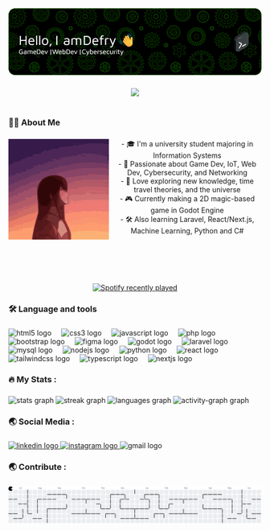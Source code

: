 <div align="center">
  <img src="/img/github-header-image (3).png"  />
</div>

###

<div align="center">
  <img src="https://visitor-badge.laobi.icu/badge?page_id=Deyand03.Deyand03&left_color=teal&right_color=darkmagenta&left_text=Pengunjung"  />
</div>

###

<h1 align="center"></h1>

###

<h3 align="left">👩‍💻  About Me</h3>

###

<img align="left" style="margin-right: 8px" height="200" src="/img/kurisu-steinsgate.gif"  />

###

<p align="center">- 🎓 I'm a university student majoring in Information Systems<br>- 🚀 Passionate about Game Dev, IoT, Web Dev, Cybersecurity, and Networking<br>- 🧪 Love exploring new knowledge, time travel theories, and the universe<br>- 🎮 Currently making a 2D magic-based game in Godot Engine<br>- 🛠️ Also learning Laravel, React/Next.js, Machine Learning, Python and C#</p>

###

<br clear="both">

<h1 align="center"></h1>

###

<br clear="both">

<div align="center">
  <a href="https://open.spotify.com/user/fla3f371cctj1kzvo78xj3kdl">
    <img src="https://spotify-recently-played-readme.vercel.app/api?user=fla3f371cctj1kzvo78xj3kdl&count=5&unique=false" alt="Spotify recently played"  />
  </a>
</div>

###

<h3 align="left">🛠 Language and tools</h3>

###

<div align="left">
  <img src="https://img.shields.io/badge/HTML5-E34F26?logo=html5&logoColor=white&style=for-the-badge" height="40" alt="html5 logo"  />
  <img width="12" />
  <img src="https://img.shields.io/badge/CSS3-1572B6?logo=css3&logoColor=white&style=for-the-badge" height="40" alt="css3 logo"  />
  <img width="12" />
  <img src="https://img.shields.io/badge/JavaScript-F7DF1E?logo=javascript&logoColor=black&style=for-the-badge" height="40" alt="javascript logo"  />
  <img width="12" />
  <img src="https://img.shields.io/badge/PHP-777BB4?logo=php&logoColor=black&style=for-the-badge" height="40" alt="php logo"  />
  <img width="12" />
  <img src="https://img.shields.io/badge/Bootstrap-7952B3?logo=bootstrap&logoColor=white&style=for-the-badge" height="40" alt="bootstrap logo"  />
  <img width="12" />
  <img src="https://img.shields.io/badge/Figma-F24E1E?logo=figma&logoColor=white&style=for-the-badge" height="40" alt="figma logo"  />
  <img width="12" />
  <img src="https://img.shields.io/badge/Godot Engine-478CBF?logo=godotengine&logoColor=white&style=for-the-badge" height="40" alt="godot logo"  />
  <img width="12" />
  <img src="https://img.shields.io/badge/Laravel-FF2D20?logo=laravel&logoColor=white&style=for-the-badge" height="40" alt="laravel logo"  />
  <img width="12" />
  <img src="https://img.shields.io/badge/MySQL-4479A1?logo=mysql&logoColor=white&style=for-the-badge" height="40" alt="mysql logo"  />
  <img width="12" />
  <img src="https://img.shields.io/badge/Node.js-339933?logo=nodedotjs&logoColor=white&style=for-the-badge" height="40" alt="nodejs logo"  />
  <img width="12" />
  <img src="https://img.shields.io/badge/Python-3776AB?logo=python&logoColor=white&style=for-the-badge" height="40" alt="python logo"  />
  <img width="12" />
  <img src="https://img.shields.io/badge/React-61DAFB?logo=react&logoColor=black&style=for-the-badge" height="40" alt="react logo"  />
  <img width="12" />
  <img src="https://img.shields.io/badge/Tailwind CSS-06B6D4?logo=tailwindcss&logoColor=black&style=for-the-badge" height="40" alt="tailwindcss logo"  />
  <img width="12" />
  <img src="https://img.shields.io/badge/TypeScript-3178C6?logo=typescript&logoColor=white&style=for-the-badge" height="40" alt="typescript logo"  />
  <img width="12" />
  <img src="https://img.shields.io/badge/Next.js-000000?logo=nextdotjs&logoColor=white&style=for-the-badge" height="40" alt="nextjs logo"  />
</div>

###

<h3 align="left">🔥   My Stats :</h3>

###

<div align="left">
  <img src="https://github-readme-stats.vercel.app/api?username=Deyand03&hide_title=false&hide_rank=false&show_icons=true&include_all_commits=true&count_private=true&disable_animations=false&theme=dracula&locale=en&hide_border=false&order=1" height="151" alt="stats graph"  />
  <img src="https://streak-stats.demolab.com?user=Deyand03&locale=en&mode=daily&theme=dracula&hide_border=false&border_radius=5&order=3" height="151" alt="streak graph"  />
  <img src="https://github-readme-stats.vercel.app/api/top-langs?username=Deyand03&locale=en&hide_title=false&layout=compact&card_width=320&langs_count=5&theme=dracula&hide_border=false&order=2" height="155" alt="languages graph"  />
  <img src="https://github-readme-activity-graph.vercel.app/graph?username=Deyand03&radius=16&theme=tokyo-night&area=true&order=5" height="155" alt="activity-graph graph"  />
</div>

###

<h3 align="left">🌏 Social Media :</h3>

###

<div align="left">
  <a href="https://www.linkedin.com/in/defry03/" target="_blank">
    <img src="https://raw.githubusercontent.com/maurodesouza/profile-readme-generator/master/src/assets/icons/social/linkedin/default.svg" width="52" height="40" alt="linkedin logo"  />
  </a>
  <a href="https://instagram.com/deyand.__" target="_blank">
    <img src="https://raw.githubusercontent.com/maurodesouza/profile-readme-generator/master/src/assets/icons/social/instagram/default.svg" width="52" height="40" alt="instagram logo"  />
  </a>
  <a target="_blank">
    <img src="https://raw.githubusercontent.com/maurodesouza/profile-readme-generator/master/src/assets/icons/social/gmail/default.svg" width="52" height="40" alt="gmail logo"  />
  </a>
</div>

###

<h3 align="left">🌏 Contribute :</h3>

###

<picture>
  <source media="(prefers-color-scheme: dark)" srcset="https://raw.githubusercontent.com/Deyand03/Deyand03/output/pacman-contribution-graph-dark.svg">
  <source media="(prefers-color-scheme: light)" srcset="https://raw.githubusercontent.com/Deyand03/Deyand03/output/pacman-contribution-graph.svg">
  <img alt="pacman contribution graph" src="https://raw.githubusercontent.com/Deyand03/Deyand03/output/pacman-contribution-graph.svg">
</picture>

###
